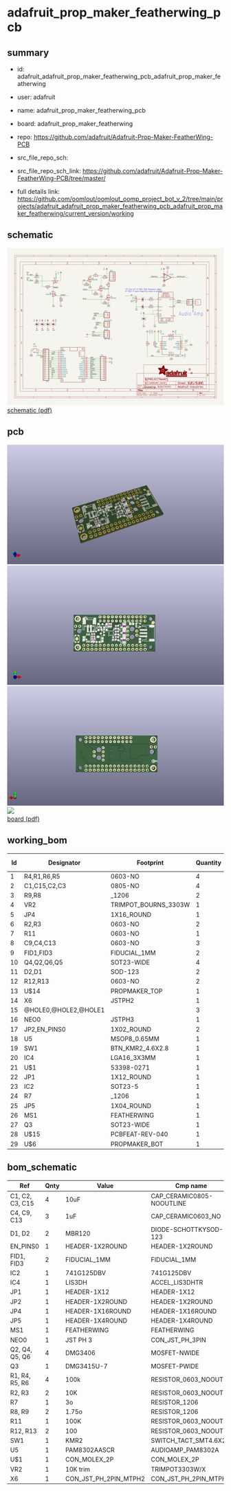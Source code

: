 # adafruit_prop_maker_featherwing_pcb
 
## summary 
* id: adafruit_adafruit_prop_maker_featherwing_pcb_adafruit_prop_maker_featherwing
* user: adafruit
* name: adafruit_prop_maker_featherwing_pcb
* board: adafruit_prop_maker_featherwing
* repo: https://github.com/adafruit/Adafruit-Prop-Maker-FeatherWing-PCB



* src_file_repo_sch: 
* src_file_repo_sch_link: https://github.com/adafruit/Adafruit-Prop-Maker-FeatherWing-PCB/tree/master/
* full details link: https://github.com/oomlout/oomlout_oomp_project_bot_v_2/tree/main/projects/adafruit_adafruit_prop_maker_featherwing_pcb_adafruit_prop_maker_featherwing/current_version/working  

## schematic  
![](working_schematic_600.png)  
[schematic (pdf)](working_schematic.pdf) 






















## pcb  
![](working_3d_600.png) 
![](working_3d_front_600.png)  
![](working_3d_back_600.png)  
![](working_600.png)  
[board (pdf)](working.pdf)  

## working_bom
| Id | Designator | Footprint | Quantity | Designation | Supplier and ref |  | None | 
| --- | --- | --- | --- | --- | --- | --- | --- | 
| 1 | R4,R1,R6,R5 | 0603-NO | 4 | 100k |  |  | [''] | 
| 2 | C1,C15,C2,C3 | 0805-NO | 4 | 10uF |  |  | [''] | 
| 3 | R9,R8 | _1206 | 2 | 1.75o |  |  | [''] | 
| 4 | VR2 | TRIMPOT_BOURNS_3303W | 1 | 10K trim |  |  | [''] | 
| 5 | JP4 | 1X16_ROUND | 1 |  |  |  | [''] | 
| 6 | R2,R3 | 0603-NO | 2 | 10K |  |  | [''] | 
| 7 | R11 | 0603-NO | 1 | 100K |  |  | [''] | 
| 8 | C9,C4,C13 | 0603-NO | 3 | 1uF |  |  | [''] | 
| 9 | FID1,FID3 | FIDUCIAL_1MM | 2 | FIDUCIAL_1MM |  |  | [''] | 
| 10 | Q4,Q2,Q6,Q5 | SOT23-WIDE | 4 | DMG3406 |  |  | [''] | 
| 11 | D2,D1 | SOD-123 | 2 | MBR120 |  |  | [''] | 
| 12 | R12,R13 | 0603-NO | 2 | 100 |  |  | [''] | 
| 13 | U$14 | PROPMAKER_TOP | 1 |  |  |  | [''] | 
| 14 | X6 | JSTPH2 | 1 | CON_JST_PH_2PIN_MTPH2 |  |  | [''] | 
| 15 | @HOLE0,@HOLE2,@HOLE1 |  | 3 |  |  |  | [''] | 
| 16 | NEO0 | JSTPH3 | 1 | JST PH 3 |  |  | [''] | 
| 17 | JP2,EN_PINS0 | 1X02_ROUND | 2 |  |  |  | [''] | 
| 18 | U5 | MSOP8_0.65MM | 1 | PAM8302AASCR |  |  | [''] | 
| 19 | SW1 | BTN_KMR2_4.6X2.8 | 1 | KMR2 |  |  | [''] | 
| 20 | IC4 | LGA16_3X3MM | 1 | LIS3DH |  |  | [''] | 
| 21 | U$1 | 53398-0271 | 1 | CON_MOLEX_2P |  |  | [''] | 
| 22 | JP1 | 1X12_ROUND | 1 |  |  |  | [''] | 
| 23 | IC2 | SOT23-5 | 1 | 74AHCT1G125DBV |  |  | [''] | 
| 24 | R7 | _1206 | 1 | 3o |  |  | [''] | 
| 25 | JP5 | 1X04_ROUND | 1 |  |  |  | [''] | 
| 26 | MS1 | FEATHERWING | 1 | FEATHERWING |  |  | [''] | 
| 27 | Q3 | SOT23-WIDE | 1 | DMG3415U-7 |  |  | [''] | 
| 28 | U$15 | PCBFEAT-REV-040 | 1 |  |  |  | [''] | 
| 29 | U$6 | PROPMAKER_BOT | 1 |  |  |  | [''] | 


## bom_schematic
| Ref | Qnty | Value | Cmp name | Footprint | Description | Vendor | DNP | 
| --- | --- | --- | --- | --- | --- | --- | --- | 
| C1, C2, C3, C15 | 4 | 10uF | CAP_CERAMIC0805-NOOUTLINE | working:0805-NO |  |  |  | 
| C4, C9, C13 | 3 | 1uF | CAP_CERAMIC0603_NO | working:0603-NO |  |  |  | 
| D1, D2 | 2 | MBR120 | DIODE-SCHOTTKYSOD-123 | working:SOD-123 |  |  |  | 
| EN_PINS0 | 1 | HEADER-1X2ROUND | HEADER-1X2ROUND | working:1X02_ROUND |  |  |  | 
| FID1, FID3 | 2 | FIDUCIAL_1MM | FIDUCIAL_1MM | working:FIDUCIAL_1MM |  |  |  | 
| IC2 | 1 | 741G125DBV | 741G125DBV | working:SOT23-5 |  |  |  | 
| IC4 | 1 | LIS3DH | ACCEL_LIS3DHTR | working:LGA16_3X3MM |  |  |  | 
| JP1 | 1 | HEADER-1X12 | HEADER-1X12 | working:1X12_ROUND |  |  |  | 
| JP2 | 1 | HEADER-1X2ROUND | HEADER-1X2ROUND | working:1X02_ROUND |  |  |  | 
| JP4 | 1 | HEADER-1X16ROUND | HEADER-1X16ROUND | working:1X16_ROUND |  |  |  | 
| JP5 | 1 | HEADER-1X4ROUND | HEADER-1X4ROUND | working:1X04_ROUND |  |  |  | 
| MS1 | 1 | FEATHERWING | FEATHERWING | working:FEATHERWING |  |  |  | 
| NEO0 | 1 | JST PH 3 | CON_JST_PH_3PIN | working:JSTPH3 |  |  |  | 
| Q2, Q4, Q5, Q6 | 4 | DMG3406 | MOSFET-NWIDE | working:SOT23-WIDE |  |  |  | 
| Q3 | 1 | DMG3415U-7 | MOSFET-PWIDE | working:SOT23-WIDE |  |  |  | 
| R1, R4, R5, R6 | 4 | 100k | RESISTOR_0603_NOOUT | working:0603-NO |  |  |  | 
| R2, R3 | 2 | 10K | RESISTOR_0603_NOOUT | working:0603-NO |  |  |  | 
| R7 | 1 | 3o | RESISTOR_1206 | working:_1206 |  |  |  | 
| R8, R9 | 2 | 1.75o | RESISTOR_1206 | working:_1206 |  |  |  | 
| R11 | 1 | 100K | RESISTOR_0603_NOOUT | working:0603-NO |  |  |  | 
| R12, R13 | 2 | 100 | RESISTOR_0603_NOOUT | working:0603-NO |  |  |  | 
| SW1 | 1 | KMR2 | SWITCH_TACT_SMT4.6X2.8 | working:BTN_KMR2_4.6X2.8 |  |  |  | 
| U5 | 1 | PAM8302AASCR | AUDIOAMP_PAM8302A | working:MSOP8_0.65MM |  |  |  | 
| U$1 | 1 | CON_MOLEX_2P | CON_MOLEX_2P | working:53398-0271 |  |  |  | 
| VR2 | 1 | 10K trim | TRIMPOT3303W/X | working:TRIMPOT_BOURNS_3303W |  |  |  | 
| X6 | 1 | CON_JST_PH_2PIN_MTPH2 | CON_JST_PH_2PIN_MTPH2 | working:JSTPH2 |  |  |  | 



